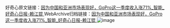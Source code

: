 好奇心原文链接：[因为中国和亚洲市场表现好，GoPro这一季度收入涨71%_智能_好奇心日报-赖江锟 ](https://www.qdaily.com/articles/12498.html)
WebArchive归档链接：[因为中国和亚洲市场表现好，GoPro这一季度收入涨71%_智能_好奇心日报-赖江锟 ](http://web.archive.org/web/20160503041811/http://www.qdaily.com/articles/12498.html)
![image](http://ww3.sinaimg.cn/large/007d5XDply1g3wjt6kz8lj30u02zy4qp)